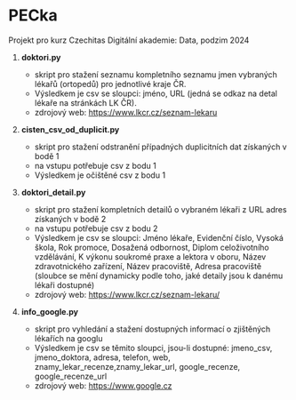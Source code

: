 # PECka

Projekt pro kurz Czechitas Digitální akademie: Data, podzim 2024

1. **doktori.py**  
   - skript pro stažení seznamu kompletního seznamu jmen vybraných lékařů (ortopedů) pro jednotlivé kraje ČR.  
   - Výsledkem je csv se sloupci: jméno, URL (jedná se odkaz na detal lékaře na stránkách LK ČR).  
   - zdrojový web: https://www.lkcr.cz/seznam-lekaru

2. **cisten_csv_od_duplicit.py**
   - skript pro stažení odstranění případných duplicitních dat získaných v bodě 1
   - na vstupu potřebuje csv z bodu 1
   - Výsledkem je očištěné csv z bodu 1

3. **doktori_detail.py**
   - skript pro stažení kompletních detailů o vybraném lékaři z URL adres získaných v bodě 2
   - na vstupu potřebuje csv z bodu 2
   - Výsledkem je csv se sloupci: Jméno lékaře, Evidenční číslo, Vysoká škola, Rok promoce, Dosažená odbornost, Diplom celoživotního vzdělávání, K výkonu soukromé praxe a lektora v oboru, Název zdravotnického zařízení, Název pracoviště, Adresa pracoviště (sloubce se mění dynamicky podle toho, jaké detaily jsou k danému lékaři dostupné)
   - zdrojový web: https://www.lkcr.cz/seznam-lekaru/

4. **info_google.py**  
   - skript pro vyhledání a stažení dostupných informací o zjištěných lékařích na googlu
   - Výsledkem je csv se těmito sloupci, jsou-li dostupné: jmeno_csv, jmeno_doktora, adresa, telefon, web, znamy_lekar_recenze,znamy_lekar_url, google_recenze, google_recenze_url 
   - zdrojový web: https://www.google.cz

